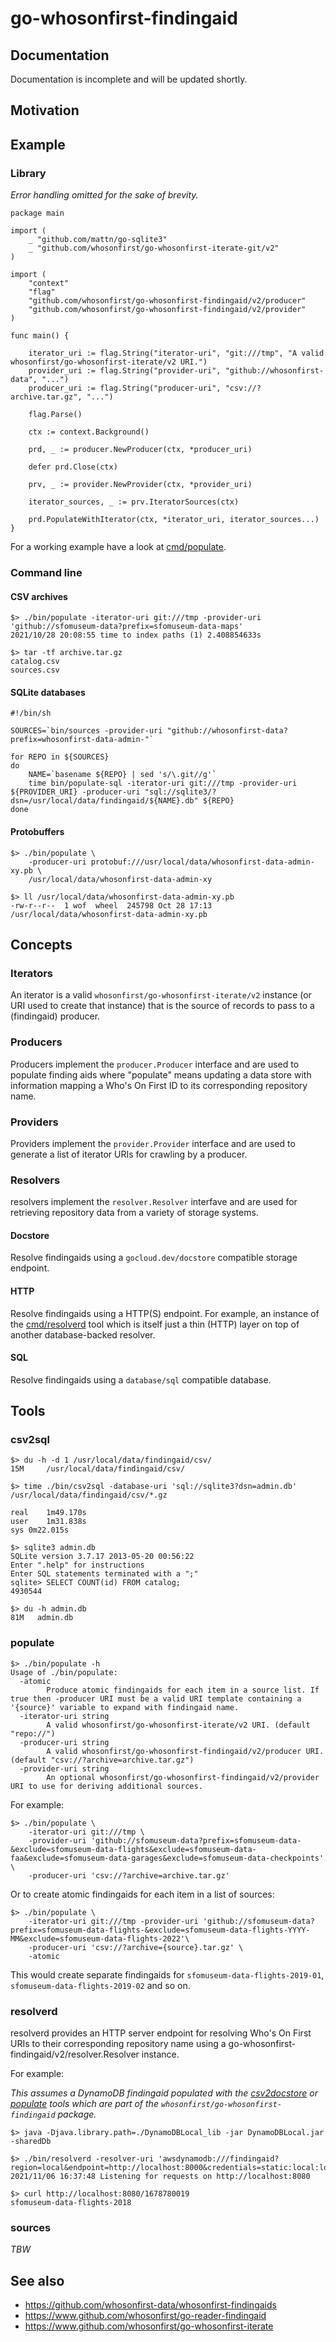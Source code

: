 # go-whosonfirst-findingaid

## Documentation

Documentation is incomplete and will be updated shortly.

## Motivation

## Example

### Library

_Error handling omitted for the sake of brevity._

```
package main

import (
	_ "github.com/mattn/go-sqlite3"
	_ "github.com/whosonfirst/go-whosonfirst-iterate-git/v2"
)

import (
	"context"
	"flag"
	"github.com/whosonfirst/go-whosonfirst-findingaid/v2/producer"
	"github.com/whosonfirst/go-whosonfirst-findingaid/v2/provider"
)

func main() {

	iterator_uri := flag.String("iterator-uri", "git:///tmp", "A valid whosonfirst/go-whosonfirst-iterate/v2 URI.")
	provider_uri := flag.String("provider-uri", "github://whosonfirst-data", "...")
	producer_uri := flag.String("producer-uri", "csv://?archive.tar.gz", "...")

	flag.Parse()

	ctx := context.Background()

	prd, _ := producer.NewProducer(ctx, *producer_uri)

	defer prd.Close(ctx)

	prv, _ := provider.NewProvider(ctx, *provider_uri)

	iterator_sources, _ := prv.IteratorSources(ctx)

	prd.PopulateWithIterator(ctx, *iterator_uri, iterator_sources...)
}
```

For a working example have a look at [cmd/populate](cmd/populate/main.go).

### Command line

#### CSV archives

```
$> ./bin/populate -iterator-uri git:///tmp -provider-uri 'github://sfomuseum-data?prefix=sfomuseum-data-maps'
2021/10/28 20:08:55 time to index paths (1) 2.408854633s

$> tar -tf archive.tar.gz 
catalog.csv
sources.csv
```

#### SQLite databases

```
#!/bin/sh

SOURCES=`bin/sources -provider-uri "github://whosonfirst-data?prefix=whosonfirst-data-admin-"`

for REPO in ${SOURCES}
do
    NAME=`basename ${REPO} | sed 's/\.git//g'`
    time bin/populate-sql -iterator-uri git:///tmp -provider-uri ${PROVIDER_URI} -producer-uri "sql://sqlite3/?dsn=/usr/local/data/findingaid/${NAME}.db" ${REPO}
done
```

#### Protobuffers

```
$> ./bin/populate \
	-producer-uri protobuf:///usr/local/data/whosonfirst-data-admin-xy.pb \
	/usr/local/data/whosonfirst-data-admin-xy

$> ll /usr/local/data/whosonfirst-data-admin-xy.pb 
-rw-r--r--  1 wof  wheel  245798 Oct 28 17:13 /usr/local/data/whosonfirst-data-admin-xy.pb
```

## Concepts

### Iterators

An iterator is a valid `whosonfirst/go-whosonfirst-iterate/v2` instance (or URI used to create that instance) that is the source of records to pass to a (findingaid) producer.

### Producers

Producers implement the `producer.Producer` interface and are used to populate finding aids where "populate" means updating a data store with information mapping a Who's On First ID to its corresponding repository name.

### Providers

Providers implement the `provider.Provider` interface and are used to generate a list of iterator URIs for crawling by a producer.

### Resolvers

resolvers implement the `resolver.Resolver` interfave and are used for retrieving repository data from a variety of storage systems.

#### Docstore

Resolve findingaids using a `gocloud.dev/docstore` compatible storage endpoint.

#### HTTP

Resolve findingaids using a HTTP(S) endpoint. For example, an instance of the [cmd/resolverd](https://github.com/whosonfirst/go-whosonfirst-findingaid/#resolverd) tool which is itself just a thin (HTTP) layer on top of another database-backed resolver.

#### SQL

Resolve findingaids using a `database/sql` compatible database.

## Tools

### csv2sql

```
$> du -h -d 1 /usr/local/data/findingaid/csv/
15M     /usr/local/data/findingaid/csv/

$> time ./bin/csv2sql -database-uri 'sql://sqlite3?dsn=admin.db' /usr/local/data/findingaid/csv/*.gz

real	1m49.170s
user	1m31.838s
sys	0m22.015s

$> sqlite3 admin.db 
SQLite version 3.7.17 2013-05-20 00:56:22
Enter ".help" for instructions
Enter SQL statements terminated with a ";"
sqlite> SELECT COUNT(id) FROM catalog;
4930544

$> du -h admin.db 
81M   admin.db
```

### populate

```
$> ./bin/populate -h
Usage of ./bin/populate:
  -atomic
    	Produce atomic findingaids for each item in a source list. If true then -producer URI must be a valid URI template containing a '{source}' variable to expand with findingaid name.
  -iterator-uri string
    	A valid whosonfirst/go-whosonfirst-iterate/v2 URI. (default "repo://")
  -producer-uri string
    	A valid whosonfirst/go-whosonfirst-findingaid/v2/producer URI. (default "csv://?archive=archive.tar.gz")
  -provider-uri string
    	An optional whosonfirst/go-whosonfirst-findingaid/v2/provider URI to use for deriving additional sources.
```

For example:

```
$> ./bin/populate \
	-iterator-uri git:///tmp \
	-provider-uri 'github://sfomuseum-data?prefix=sfomuseum-data-&exclude=sfomuseum-data-flights&exclude=sfomuseum-data-faa&exclude=sfomuseum-data-garages&exclude=sfomuseum-data-checkpoints' \
	-producer-uri 'csv://?archive=archive.tar.gz'

```

Or to create atomic findingaids for each item in a list of sources:

```
$> ./bin/populate \
	-iterator-uri git:///tmp -provider-uri 'github://sfomuseum-data?prefix=sfomuseum-data-flights-&exclude=sfomuseum-data-flights-YYYY-MM&exclude=sfomuseum-data-flights-2022'\
	-producer-uri 'csv://?archive={source}.tar.gz' \
	-atomic
```

This would create separate findingaids for `sfomuseum-data-flights-2019-01`, `sfomuseum-data-flights-2019-02` and so on.

### resolverd

resolverd provides an HTTP server endpoint for resolving Who's On First URIs to their corresponding repository name using a go-whosonfirst-findingaid/v2/resolver.Resolver instance.

For example:

_This assumes a DynamoDB findingaid populated with the [csv2docstore](https://github.com/whosonfirst/go-whosonfirst-findingaid/tree/main/cmd/csv2docstore) or [populate](https://github.com/whosonfirst/go-whosonfirst-findingaid/tree/main/cmd/populate) tools which are part of the `whosonfirst/go-whosonfirst-findingaid` package._

```
$> java -Djava.library.path=./DynamoDBLocal_lib -jar DynamoDBLocal.jar -sharedDb

$> ./bin/resolverd -resolver-uri 'awsdynamodb:///findingaid?region=local&endpoint=http://localhost:8000&credentials=static:local:local:local&partition_key=id'
2021/11/06 16:37:48 Listening for requests on http://localhost:8080

$> curl http://localhost:8080/1678780019
sfomuseum-data-flights-2018
```

### sources

_TBW_

## See also

* https://github.com/whosonfirst-data/whosonfirst-findingaids
* https://www.github.com/whosonfirst/go-reader-findingaid
* https://www.github.com/whosonfirst/go-whosonfirst-iterate
